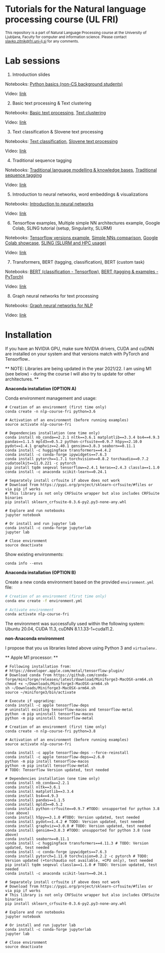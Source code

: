 # Tutorials for the Natural language processing course (UL FRI)
<sup>This repository is a part of Natural Language Processing course at the University of Ljubljana, Faculty for computer and information science. Please contact [slavko.zitnik@fri.uni-lj.si](mailto:slavko.zitnik@fri.uni-lj.si) for any comments.</sub>

# Lab sessions

1. Introduction slides

Notebooks: [Python basics (non-CS background students)](https://github.com/UL-FRI-Zitnik/NLP-Course-Tutorials/tree/master/00%20-%20Basic%20Python%20introduction)

Video: [link](https://unilj-my.sharepoint.com/personal/slavkozitnik_fri1_uni-lj_si/_layouts/15/onedrive.aspx?ga=1&id=%2Fpersonal%2Fslavkozitnik%5Ffri1%5Funi%2Dlj%5Fsi%2FDocuments%2FFRI%2FVideo%20lectures%202022%2FNLP%2F01%5FNLP%5F22%5FFebruary%5F2022%2Emp4&parent=%2Fpersonal%2Fslavkozitnik%5Ffri1%5Funi%2Dlj%5Fsi%2FDocuments%2FFRI%2FVideo%20lectures%202022%2FNLP)

2. Basic text processing & Text clustering

Notebooks: [Basic text processing](https://github.com/UL-FRI-Zitnik/NLP-Course-Tutorials/tree/master/01%20-%20Basic%20text%20processing), [Text clustering](https://github.com/UL-FRI-Zitnik/NLP-Course-Tutorials/tree/master/02%20-%20Text%20clustering)

Video: [link](https://unilj-my.sharepoint.com/personal/slavkozitnik_fri1_uni-lj_si/_layouts/15/onedrive.aspx?ga=1&id=%2Fpersonal%2Fslavkozitnik%5Ffri1%5Funi%2Dlj%5Fsi%2FDocuments%2FFRI%2FVideo%20lectures%202022%2FNLP%2F02%5FNLP%5F01%5FMarch%5F2022%2Emp4&parent=%2Fpersonal%2Fslavkozitnik%5Ffri1%5Funi%2Dlj%5Fsi%2FDocuments%2FFRI%2FVideo%20lectures%202022%2FNLP)

3. Text classification & Slovene text processing

Notebooks: [Text classification](https://github.com/UL-FRI-Zitnik/NLP-Course-Tutorials/tree/master/03%20-%20Text%20classification), [Slovene text processing](https://github.com/UL-FRI-Zitnik/NLP-Course-Tutorials/tree/master/04%20-%20Slovene%20text%20processing%20and%20rule-based%20systems)

Video: [link](https://unilj-my.sharepoint.com/personal/slavkozitnik_fri1_uni-lj_si/_layouts/15/onedrive.aspx?ga=1&id=%2Fpersonal%2Fslavkozitnik%5Ffri1%5Funi%2Dlj%5Fsi%2FDocuments%2FFRI%2FVideo%20lectures%202022%2FNLP%2F03%5FNLP%5F08%5FMarch%5F2022%2Emp4&parent=%2Fpersonal%2Fslavkozitnik%5Ffri1%5Funi%2Dlj%5Fsi%2FDocuments%2FFRI%2FVideo%20lectures%202022%2FNLP)

4. Traditional sequence tagging

Notebooks: [Traditional language modelling & knowledge bases](https://github.com/UL-FRI-Zitnik/NLP-Course-Tutorials/tree/master/05%20-%20Traditional%20language%20modelling%20and%20knowledge%20bases), [Traditional sequence tagging](https://github.com/UL-FRI-Zitnik/NLP-Course-Tutorials/tree/master/06%20-%20Traditional%20sequence%20tagging)

Video: [link](https://unilj-my.sharepoint.com/personal/slavkozitnik_fri1_uni-lj_si/_layouts/15/onedrive.aspx?ga=1&id=%2Fpersonal%2Fslavkozitnik%5Ffri1%5Funi%2Dlj%5Fsi%2FDocuments%2FFRI%2FVideo%20lectures%202022%2FNLP%2F04%5FNLP%5F16%5FMarch%5F2022%2Emp4&parent=%2Fpersonal%2Fslavkozitnik%5Ffri1%5Funi%2Dlj%5Fsi%2FDocuments%2FFRI%2FVideo%20lectures%202022%2FNLP)

5. Introduction to neural networks, word embeddings & visualizations

Notebooks: [Introduction to neural networks](https://github.com/UL-FRI-Zitnik/NLP-Course-Tutorials/blob/master/07%20-%20Neural%20networks%20introduction/Neural%20networks%20introduction/Neural%20networks%20introduction.ipynb)

Video: [link](https://unilj-my.sharepoint.com/personal/slavkozitnik_fri1_uni-lj_si/_layouts/15/onedrive.aspx?ga=1&id=%2Fpersonal%2Fslavkozitnik%5Ffri1%5Funi%2Dlj%5Fsi%2FDocuments%2FFRI%2FVideo%20lectures%202022%2FNLP%2F06%5FNLP%5F29%5FMarch%5F2022%2Emp4&parent=%2Fpersonal%2Fslavkozitnik%5Ffri1%5Funi%2Dlj%5Fsi%2FDocuments%2FFRI%2FVideo%20lectures%202022%2FNLP)

6. Tensorflow examples, Multiple simple NN architectures example, Google Colab, SLING tutorial (setup, Singularity, SLURM)

Notebooks: [Tensorflow versions example](https://github.com/UL-FRI-Zitnik/NLP-Course-Tutorials/tree/master/08%20-%20Neural%20networks%20examples%20and%20hardware/Neural%20networks%20with%20Tensorflow), [Simple NNs comparison](https://github.com/UL-FRI-Zitnik/NLP-Course-Tutorials/blob/master/08%20-%20Neural%20networks%20examples%20and%20hardware/IMDB_Multiple_NN_Example.ipynb), [Google Colab showcase](https://github.com/UL-FRI-Zitnik/NLP-Course-Tutorials/blob/master/08%20-%20Neural%20networks%20examples%20and%20hardware/Google_Colab_IMDB_Multiple_NN_Example.ipynb), [SLING (SLURM and HPC usage)](https://github.com/UL-FRI-Zitnik/NLP-Course-Tutorials/blob/master/08%20-%20Neural%20networks%20examples%20and%20hardware/SLING%20Example/SLING%20GPU%20Tutorial.ipynb) 

Video: [link](https://unilj-my.sharepoint.com/personal/slavkozitnik_fri1_uni-lj_si/_layouts/15/onedrive.aspx?ga=1&id=%2Fpersonal%2Fslavkozitnik%5Ffri1%5Funi%2Dlj%5Fsi%2FDocuments%2FFRI%2FVideo%20lectures%202022%2FNLP%2F07%5FNLP%5F05%5FApril%5F2022%2Emp4&parent=%2Fpersonal%2Fslavkozitnik%5Ffri1%5Funi%2Dlj%5Fsi%2FDocuments%2FFRI%2FVideo%20lectures%202022%2FNLP)

7. Transformers, BERT (tagging, classification), BERT (custom task)

Notebooks: [BERT (classification - Tensorflow)](https://github.com/UL-FRI-Zitnik/NLP-Course-Tutorials/blob/master/09%20-%20Transformers%20and%20BERT/Sequence%20classification%20(BERT)/BERT_examples.ipynb), [BERT (tagging & examples - PyTorch)](https://github.com/UL-FRI-Zitnik/NLP-Course-Tutorials/blob/master/09%20-%20Transformers%20and%20BERT/BERT%20-%20Sequence%20tagging%20(PyTorch)/Neural%20sequence%20tagging%20(PyTorch).ipynb)

Video: [link](https://unilj-my.sharepoint.com/personal/slavkozitnik_fri1_uni-lj_si/_layouts/15/onedrive.aspx?ga=1&id=%2Fpersonal%2Fslavkozitnik%5Ffri1%5Funi%2Dlj%5Fsi%2FDocuments%2FFRI%2FVideo%20lectures%202022%2FNLP%2F08%5FNLP%5F12%5FApril%5F2022%2Emp4&parent=%2Fpersonal%2Fslavkozitnik%5Ffri1%5Funi%2Dlj%5Fsi%2FDocuments%2FFRI%2FVideo%20lectures%202022%2FNLP)

8. Graph neural networks for text processing

Notebooks: [Graph neural networks for NLP](https://github.com/UL-FRI-Zitnik/NLP-Course-Tutorials/blob/master/10%20-%20Graph%20neural%20networks/Graph%20neural%20netoworks%20in%20NLP.ipynb)

Video: [link](https://unilj-my.sharepoint.com/personal/slavkozitnik_fri1_uni-lj_si/_layouts/15/onedrive.aspx?ga=1&id=%2Fpersonal%2Fslavkozitnik%5Ffri1%5Funi%2Dlj%5Fsi%2FDocuments%2FFRI%2FVideo%20lectures%202022%2FNLP%2F09%5FNLP%5F19%5FApril%5F2022%2Emp4&parent=%2Fpersonal%2Fslavkozitnik%5Ffri1%5Funi%2Dlj%5Fsi%2FDocuments%2FFRI%2FVideo%20lectures%202022%2FNLP)

# Installation 
If you have an NVIDIA GPU, make sure NVIDIA drivers, CUDA and cuDNN are installed on your system and that versions match with PyTorch and Tensorflow..

** NOTE: Libraries are being updated in the year 2021/22. I am using M1 (see below) - during the course I will also try to update for other architectures. **

**Anaconda installation (OPTION A)**

Conda environment management and usage:

```
# Creation of an environment (first time only)
conda create -n nlp-course-fri python=3.6

# Activation of an environment (before running examples)
source activate nlp-course-fri

# Dependencies installation (one time only)
conda install nb_conda==2.2.1 nltk==3.6.1 matplotlib==3.3.4 bs4==4.9.3 pandas==1.1.5 mpld3==0.5.2 python-crfsuite==0.9.7 h5py==2.10.0 pydot==1.4.1 graphviz==2.40.1 gensim==3.8.3 seaborn==0.11.1 
conda install -c huggingface transformers==4.4.2
conda install -c conda-forge ipywidgets==7.6.3
conda install pytorch==1.7.1 torchvision==0.8.2 torchaudio==0.7.2 cudatoolkit==11.0.221 -c pytorch
pip install tqdm seqeval tensorflow==2.4.1 keras==2.4.3 classla==1.1.0
conda install -c anaconda scikit-learn==0.24.1

# Separately install crfsuite if above does not work
# Download from https://pypi.org/project/sklearn-crfsuite/#files or via pip if works
# This library is not only CRFSuite wrapper but also includes CRFSuite binaries
pip install sklearn_crfsuite-0.3.6-py2.py3-none-any.whl

# Explore and run notebooks
jupyter notebook 

# Or install and run jupyter lab
conda install -c conda-forge jupyterlab
jupyter lab

# Close environment
source deactivate
```

Show existing environments:

```
conda info --envs
```

**Anaconda installation (OPTION B)**

Create a new conda environment based on the provided `environment.yml` file:

```bash
# Creation of an environment (first time only)
conda env create -f environment.yml

# Activate environment
conda activate nlp-course-fri
```


The environment was successfully used within the following system: Ubuntu 20.04, CUDA 11.3, cuDNN 8.1.1.33-1+cuda11.2.

**non-Anaconda environment**

I propose that you us libraries listed above using Python 3 and `virtualenv.`

** Apple M1 processor: **

```
# Following installation from:
# https://developer.apple.com/metal/tensorflow-plugin/
# Download conda from https://github.com/conda-forge/miniforge/releases/latest/download/Miniforge3-MacOSX-arm64.sh
chmod +x ~/Downloads/Miniforge3-MacOSX-arm64.sh
sh ~/Downloads/Miniforge3-MacOSX-arm64.sh
source ~/miniforge3/bin/activate

# Execute if upgrading:
conda install -c apple tensorflow-deps
# uninstall existing tensorflow-macos and tensorflow-metal
python -m pip uninstall tensorflow-macos
python -m pip uninstall tensorflow-metal

# Creation of an environment (first time only)
conda create -n nlp-course-fri python=3.8

# Activation of an environment (before running examples)
source activate nlp-course-fri

conda install -c apple tensorflow-deps --force-reinstall
conda install -c apple tensorflow-deps==2.6.0
python -m pip install tensorflow-macos
python -m pip install tensorflow-metal
# TODO: Tensorflow Version updated, test needed

# Dependencies installation (one time only)
conda install nb_conda==2.2.1 
conda install nltk==3.6.1
conda install matplotlib==3.3.4
conda install bs4==4.9.3
conda install pandas==1.1.5
conda install mpld3==0.5.2
conda install python-crfsuite==0.9.7 #TODO: unsupported for python 3.8 (use above)
conda install h5py==3.1.0 #TODO: Version updated, test needed
conda install pydot==1.4.2 # TODO: Version updated, test needed
conda install graphviz==3.0.0 # TODO: Version updated, test needed
conda install gensim==3.8.3 #TODO: unsupported for python 3.8 (use above)
conda install seaborn==0.11.1
conda install -c huggingface transformers==4.11.3 # TODO: Version updated, test needed
conda install -c conda-forge ipywidgets==7.6.3
conda install pytorch=1.11.0 torchvision=0.2.2 -c pytorch # TODO: Version updated (+torchaudio not available, +CPU only), test needed
pip install tqdm seqeval classla==1.1.0 # TODO: Version updated, test needed
conda install -c anaconda scikit-learn==0.24.1

# Separately install crfsuite if above does not work
# Download from https://pypi.org/project/sklearn-crfsuite/#files or via pip if works
# This library is not only CRFSuite wrapper but also includes CRFSuite binaries
pip install sklearn_crfsuite-0.3.6-py2.py3-none-any.whl

# Explore and run notebooks
jupyter notebook 

# Or install and run jupyter lab
conda install -c conda-forge jupyterlab
jupyter lab

# Close environment
source deactivate
```
